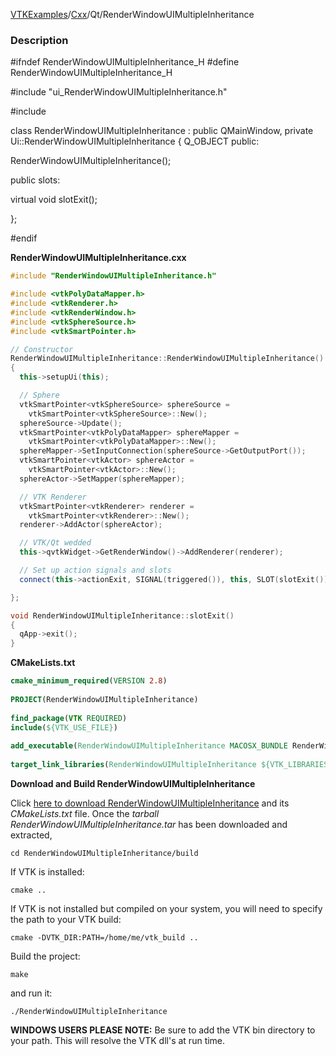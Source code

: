 [VTKExamples](Home)/[Cxx](Cxx)/Qt/RenderWindowUIMultipleInheritance

### Description
<source lang="cpp">
#ifndef RenderWindowUIMultipleInheritance_H
#define RenderWindowUIMultipleInheritance_H

#include "ui_RenderWindowUIMultipleInheritance.h"

#include <QMainWindow>

class RenderWindowUIMultipleInheritance : public QMainWindow, private Ui::RenderWindowUIMultipleInheritance
{
  Q_OBJECT
public:

  RenderWindowUIMultipleInheritance();

public slots:

  virtual void slotExit();

};

#endif

</source>

**RenderWindowUIMultipleInheritance.cxx**
```c++
#include "RenderWindowUIMultipleInheritance.h"

#include <vtkPolyDataMapper.h>
#include <vtkRenderer.h>
#include <vtkRenderWindow.h>
#include <vtkSphereSource.h>
#include <vtkSmartPointer.h>

// Constructor
RenderWindowUIMultipleInheritance::RenderWindowUIMultipleInheritance()
{
  this->setupUi(this);

  // Sphere
  vtkSmartPointer<vtkSphereSource> sphereSource =
    vtkSmartPointer<vtkSphereSource>::New();
  sphereSource->Update();
  vtkSmartPointer<vtkPolyDataMapper> sphereMapper =
    vtkSmartPointer<vtkPolyDataMapper>::New();
  sphereMapper->SetInputConnection(sphereSource->GetOutputPort());
  vtkSmartPointer<vtkActor> sphereActor =
    vtkSmartPointer<vtkActor>::New();
  sphereActor->SetMapper(sphereMapper);

  // VTK Renderer
  vtkSmartPointer<vtkRenderer> renderer =
    vtkSmartPointer<vtkRenderer>::New();
  renderer->AddActor(sphereActor);

  // VTK/Qt wedded
  this->qvtkWidget->GetRenderWindow()->AddRenderer(renderer);

  // Set up action signals and slots
  connect(this->actionExit, SIGNAL(triggered()), this, SLOT(slotExit()));

};

void RenderWindowUIMultipleInheritance::slotExit()
{
  qApp->exit();
}
```
**CMakeLists.txt**
```cmake
cmake_minimum_required(VERSION 2.8)
 
PROJECT(RenderWindowUIMultipleInheritance)
 
find_package(VTK REQUIRED)
include(${VTK_USE_FILE})
 
add_executable(RenderWindowUIMultipleInheritance MACOSX_BUNDLE RenderWindowUIMultipleInheritance.cxx)
 
target_link_libraries(RenderWindowUIMultipleInheritance ${VTK_LIBRARIES})
```

**Download and Build RenderWindowUIMultipleInheritance**

Click [here to download RenderWindowUIMultipleInheritance](https://github.com/lorensen/VTKWikiExamplesTarballs/raw/master/RenderWindowUIMultipleInheritance.tar) and its *CMakeLists.txt* file.
Once the *tarball RenderWindowUIMultipleInheritance.tar* has been downloaded and extracted,
```
cd RenderWindowUIMultipleInheritance/build 
```
If VTK is installed:
```
cmake ..
```
If VTK is not installed but compiled on your system, you will need to specify the path to your VTK build:
```
cmake -DVTK_DIR:PATH=/home/me/vtk_build ..
```
Build the project:
```
make
```
and run it:
```
./RenderWindowUIMultipleInheritance
```
**WINDOWS USERS PLEASE NOTE:** Be sure to add the VTK bin directory to your path. This will resolve the VTK dll's at run time.

